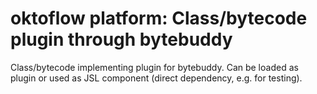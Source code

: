 # oktoflow platform: Class/bytecode plugin through bytebuddy

Class/bytecode implementing plugin for bytebuddy. Can be loaded as plugin or used as JSL component (direct dependency, e.g. for testing).

